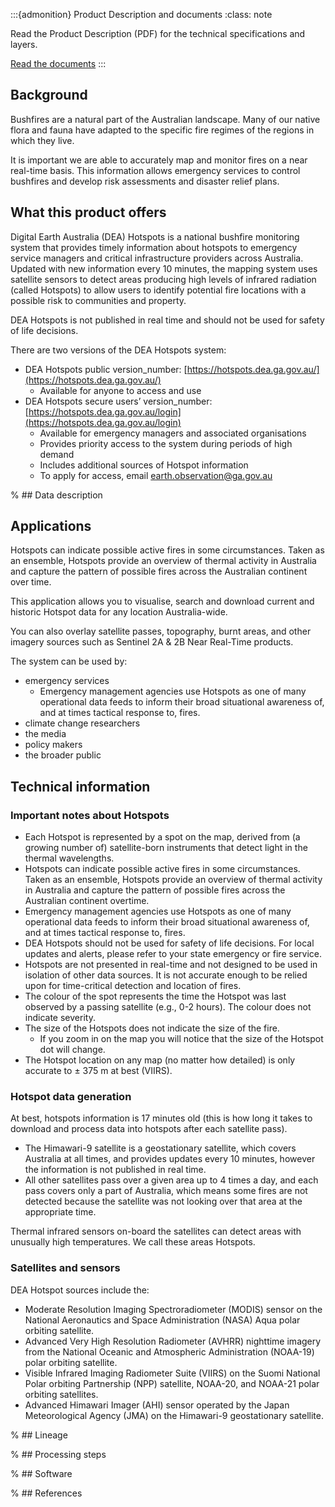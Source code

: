 :::{admonition} Product Description and documents
:class: note

Read the Product Description (PDF) for the technical specifications and layers.

[Read the documents](https://hotspots.dea.ga.gov.au/files/documents)
:::

## Background

Bushfires are a natural part of the Australian landscape. Many of our native flora and fauna have adapted to the specific fire regimes of the regions in which they live.

It is important we are able to accurately map and monitor fires on a near real-time basis. This information allows emergency services to control bushfires and develop risk assessments and disaster relief plans.

## What this product offers

Digital Earth Australia (DEA) Hotspots is a national bushfire monitoring system that provides timely information about hotspots to emergency service managers and critical infrastructure providers across Australia. Updated with new information every 10 minutes, the mapping system uses satellite sensors to detect areas producing high levels of infrared radiation (called Hotspots) to allow users to identify potential fire locations with a possible risk to communities and property.

DEA Hotspots is not published in real time and should not be used for safety of life decisions.

There are two versions of the DEA Hotspots system:
* DEA Hotspots public version_number: [https://hotspots.dea.ga.gov.au/](https://hotspots.dea.ga.gov.au/)
  * Available for anyone to access and use
* DEA Hotspots secure users’ version_number: [https://hotspots.dea.ga.gov.au/login](https://hotspots.dea.ga.gov.au/login)
  * Available for emergency managers and associated organisations
  * Provides priority access to the system during periods of high demand
  * Includes additional sources of Hotspot information
  * To apply for access, email earth.observation@ga.gov.au

% ## Data description

## Applications

Hotspots can indicate possible active fires in some circumstances. Taken as an ensemble, Hotspots provide an overview of thermal activity in Australia and capture the pattern of possible fires across the Australian continent over time.

This application allows you to visualise, search and download current and historic Hotspot data for any location Australia-wide.

You can also overlay satellite passes, topography, burnt areas, and other imagery sources such as Sentinel 2A & 2B Near Real-Time products.

The system can be used by:
* emergency services
  * Emergency management agencies use Hotspots as one of many operational data feeds to inform their broad situational awareness of, and at times tactical response to, fires.
* climate change researchers
* the media
* policy makers
* the broader public

## Technical information

### Important notes about Hotspots
* Each Hotspot is represented by a spot on the map, derived from (a growing number of) satellite-born instruments that detect light in the thermal wavelengths. 
* Hotspots can indicate possible active fires in some circumstances. Taken as an ensemble, Hotspots provide an overview of thermal activity in Australia and capture the pattern of possible fires across the Australian continent overtime.
* Emergency management agencies use Hotspots as one of many operational data feeds to inform their broad situational awareness of, and at times tactical response to, fires.
* DEA Hotspots should not be used for safety of life decisions. For local updates and alerts, please refer to your state emergency or fire service.
* Hotspots are not presented in real-time and not designed to be used in isolation of other data sources. It is not accurate enough to be relied upon for time-critical detection and location of fires.
* The colour of the spot represents the time the Hotspot was last observed by a passing satellite (e.g., 0-2 hours). The colour does not indicate severity.
* The size of the Hotspots does not indicate the size of the fire. 
  * If you zoom in on the map you will notice that the size of the Hotspot dot will change. 
* The Hotspot location on any map (no matter how detailed) is only accurate to ± 375 m at best (VIIRS).

### Hotspot data generation

At best, hotspots information is 17 minutes old (this is how long it takes to download and process data into hotspots after each satellite pass).
* The Himawari-9 satellite is a geostationary satellite, which covers Australia at all times, and provides updates every 10 minutes, however the information is not published in real time.
* All other satellites pass over a given area up to 4 times a day, and each pass covers only a part of Australia, which means some fires are not detected because the satellite was not looking over that area at the appropriate time.  

Thermal infrared sensors on-board the satellites can detect areas with unusually high temperatures. We call these areas Hotspots.

### Satellites and sensors

DEA Hotspot sources include the:
* Moderate Resolution Imaging Spectroradiometer (MODIS) sensor on the National Aeronautics and Space Administration (NASA) Aqua polar orbiting satellite.
* Advanced Very High Resolution Radiometer (AVHRR) nighttime imagery from the National Oceanic and Atmospheric Administration (NOAA-19) polar orbiting satellite.
* Visible Infrared Imaging Radiometer Suite (VIIRS) on the Suomi National Polar orbiting Partnership (NPP) satellite, NOAA-20, and NOAA-21 polar orbiting satellites.
* Advanced Himawari Imager (AHI) sensor operated by the Japan Meteorological Agency (JMA) on the Himawari-9 geostationary satellite.

% ## Lineage

% ## Processing steps

% ## Software

% ## References

